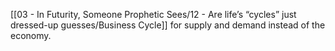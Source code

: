 [[03 - In Futurity, Someone Prophetic Sees/12 - Are life’s “cycles” just dressed-up guesses/Business Cycle]] for supply and demand instead of the economy.
